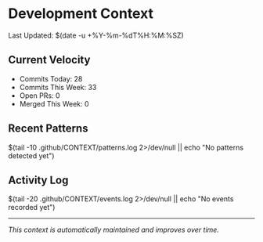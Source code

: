 # Development Context

Last Updated: $(date -u +%Y-%m-%dT%H:%M:%SZ)

## Current Velocity
- Commits Today: 28
- Commits This Week: 33
- Open PRs: 0
- Merged This Week: 0

## Recent Patterns
$(tail -10 .github/CONTEXT/patterns.log 2>/dev/null || echo "No patterns detected yet")

## Activity Log
$(tail -20 .github/CONTEXT/events.log 2>/dev/null || echo "No events recorded yet")

---
*This context is automatically maintained and improves over time.*
